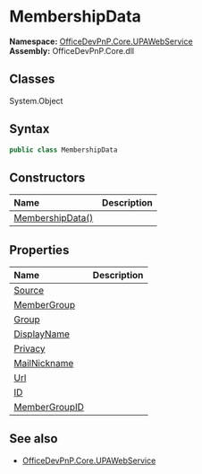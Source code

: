 # MembershipData
  
**Namespace:** [OfficeDevPnP.Core.UPAWebService](OfficeDevPnP.Core.UPAWebService.md)  
**Assembly:** OfficeDevPnP.Core.dll  
## Classes
System.Object  
## Syntax
```C#
public class MembershipData
```
## Constructors
|**Name**|**Description**|
|:-----|:-----|
| [MembershipData()](MembershipDataconstructor1details.md) | 
## Properties
|**Name**|**Description**|
|:-----|:-----|
| [Source](MembershipData.Source.md) | 
| [MemberGroup](MembershipData.MemberGroup.md) | 
| [Group](MembershipData.Group.md) | 
| [DisplayName](MembershipData.DisplayName.md) | 
| [Privacy](MembershipData.Privacy.md) | 
| [MailNickname](MembershipData.MailNickname.md) | 
| [Url](MembershipData.Url.md) | 
| [ID](MembershipData.ID.md) | 
| [MemberGroupID](MembershipData.MemberGroupID.md) | 
## See also
- [OfficeDevPnP.Core.UPAWebService](OfficeDevPnP.Core.UPAWebService.md)
